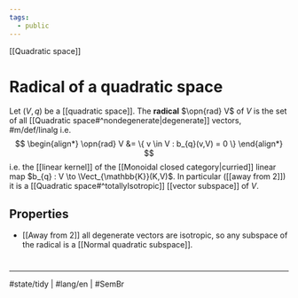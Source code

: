 ```yaml
---
tags:
  - public
---
```

[[Quadratic space]]
# Radical of a quadratic space

Let $(V,q)$ be a [[quadratic space]].
The **radical** $\opn{rad} V$ of $V$ is the set of all [[Quadratic space#^nondegenerate|degenerate]] vectors, #m/def/linalg  i.e.
$$
\begin{align*}
\opn{rad} V &= \{ v \in V : b_{q}(v,V) = 0 \}
\end{align*}
$$
i.e. the [[linear kernel]] of the [[Monoidal closed category|curried]] linear map $b_{q} : V \to \Vect_{\mathbb{K}}(K,V)$.
In particular ([[away from 2]]) it is a [[Quadratic space#^totallyIsotropic]] [[vector subspace]] of $V$.

## Properties

- [[Away from 2]] all degenerate vectors are isotropic, so any subspace of the radical is a [[Normal quadratic subspace]].

#
---
#state/tidy | #lang/en | #SemBr
